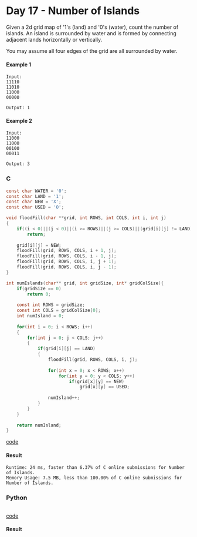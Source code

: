# Day 17 - Number of Islands
Given a 2d grid map of '1's (land) and '0's (water), count the number of islands. An island is surrounded by water and is formed by connecting adjacent lands horizontally or vertically. 

You may assume all four edges of the grid are all surrounded by water.

#### Example 1
```
Input:
11110
11010
11000
00000

Output: 1
```

#### Example 2
```
Input:
11000
11000
00100
00011

Output: 3
```

### C
```C
const char WATER = '0';
const char LAND = '1';
const char NEW = 'X';
const char USED = 'O';

void floodFill(char **grid, int ROWS, int COLS, int i, int j)
{
    if((i < 0)||(j < 0)||(i >= ROWS)||(j >= COLS)||(grid[i][j] != LAND))
        return;
    
    grid[i][j] = NEW;
    floodFill(grid, ROWS, COLS, i + 1, j);
    floodFill(grid, ROWS, COLS, i - 1, j);
    floodFill(grid, ROWS, COLS, i, j + 1);
    floodFill(grid, ROWS, COLS, i, j - 1);
}

int numIslands(char** grid, int gridSize, int* gridColSize){
    if(gridSize == 0)
        return 0;
    
    const int ROWS = gridSize;
    const int COLS = gridColSize[0];
    int numIsland = 0;
    
    for(int i = 0; i < ROWS; i++)
    {
        for(int j = 0; j < COLS; j++)
        {
            if(grid[i][j] == LAND)
            {
                floodFill(grid, ROWS, COLS, i, j);
                
                for(int x = 0; x < ROWS; x++)
                    for(int y = 0; y < COLS; y++)
                        if(grid[x][y] == NEW)
                            grid[x][y] == USED;
                
                numIsland++;
            }
        }
    }
    
    return numIsland;
}
```
[code](C/number-of-islands.c)

#### Result
```
Runtime: 24 ms, faster than 6.37% of C online submissions for Number of Islands.
Memory Usage: 7.5 MB, less than 100.00% of C online submissions for Number of Islands.
```

### Python 
```python

```
[code](Python/number-of-islands.py)

#### Result
```

```

